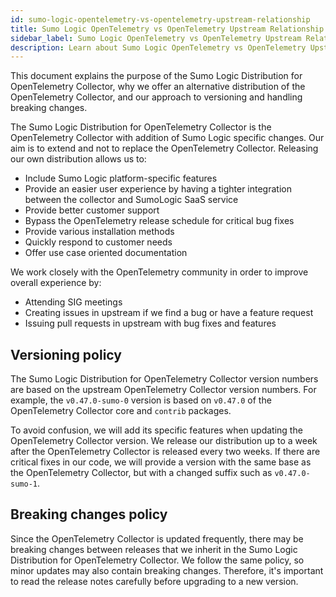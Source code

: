 ```yaml
---
id: sumo-logic-opentelemetry-vs-opentelemetry-upstream-relationship
title: Sumo Logic OpenTelemetry vs OpenTelemetry Upstream Relationship
sidebar_label: Sumo Logic OpenTelemetry vs OpenTelemetry Upstream Relationship
description: Learn about Sumo Logic OpenTelemetry vs OpenTelemetry Upstream Relationship
---
```


This document explains the purpose of the Sumo Logic Distribution for OpenTelemetry Collector, why we offer an alternative distribution of the OpenTelemetry Collector, and our approach to versioning and handling breaking changes.

The Sumo Logic Distribution for OpenTelemetry Collector is the OpenTelemetry Collector with addition of Sumo Logic specific changes. Our aim is to extend and not to replace the OpenTelemetry Collector. Releasing our own distribution allows us to:
* Include Sumo Logic platform-specific features
* Provide an easier user experience by having a tighter integration between the collector and SumoLogic SaaS service
* Provide better customer support
* Bypass the OpenTelemetry release schedule for critical bug fixes
* Provide various installation methods
* Quickly respond to customer needs
* Offer use case oriented documentation


We work closely with the OpenTelemetry community in order to improve overall experience by:
* Attending SIG meetings
* Creating issues in upstream if we find a bug or have a feature request
* Issuing pull requests in upstream with bug fixes and features


## Versioning policy

The Sumo Logic Distribution for OpenTelemetry Collector version numbers are based on the upstream OpenTelemetry Collector version numbers.
For example, the `v0.47.0-sumo-0` version is based on `v0.47.0` of the OpenTelemetry Collector core and `contrib` packages.

To avoid confusion, we will add its specific features when updating the OpenTelemetry Collector version. We release our distribution up to a week after the OpenTelemetry Collector is released every two weeks. If there are critical fixes in our code, we will provide a version with the same base as the OpenTelemetry Collector, but with a changed suffix such as `v0.47.0-sumo-1`.

## Breaking changes policy

Since the OpenTelemetry Collector is updated frequently, there may be breaking changes between releases that we inherit in the Sumo Logic Distribution for OpenTelemetry Collector. We follow the same policy, so minor updates may also contain breaking changes. Therefore, it's important to read the release notes carefully before upgrading to a new version.
